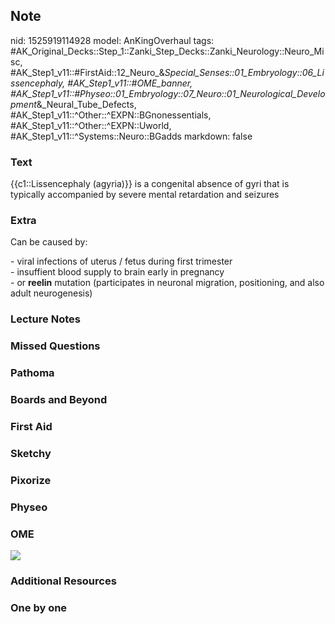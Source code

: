 ## Note
nid: 1525919114928
model: AnKingOverhaul
tags: #AK_Original_Decks::Step_1::Zanki_Step_Decks::Zanki_Neurology::Neuro_Misc, #AK_Step1_v11::#FirstAid::12_Neuro_&_Special_Senses::01_Embryology::06_Lissencephaly, #AK_Step1_v11::#OME_banner, #AK_Step1_v11::#Physeo::01_Embryology::07_Neuro::01_Neurological_Development_&_Neural_Tube_Defects, #AK_Step1_v11::^Other::^EXPN::BGnonessentials, #AK_Step1_v11::^Other::^EXPN::Uworld, #AK_Step1_v11::^Systems::Neuro::BGadds
markdown: false

### Text
{{c1::Lissencephaly (agyria)}} is a congenital absence of gyri that is typically accompanied by severe mental retardation and seizures

### Extra
Can be caused by:
<div>
  - viral infections of uterus / fetus during first trimester
</div>
<div>
  - insuffient blood supply to brain early in pregnancy
</div>
<div>
  - or <b>reelin</b> mutation (participates in neuronal migration,
  positioning, and also adult neurogenesis)
</div>

### Lecture Notes


### Missed Questions


### Pathoma


### Boards and Beyond


### First Aid


### Sketchy


### Pixorize


### Physeo


### OME
<div class="ome-widget">
  <a href="https://onlinemeded.org?ref=anki"><img src=
  "_OME_AnkiFlashcards_General_3.png"></a>
</div>

### Additional Resources


### One by one


